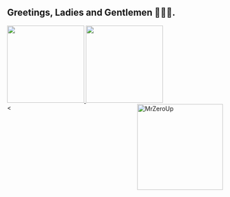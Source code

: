 ## Greetings, Ladies and Gentlemen 👨‍💻🌐.

<div>
  <a href="https://github.com/MrZeroUp">
  <img height="180em" src="https://github-readme-stats.vercel.app/api?username=MrZeroUp&theme=highcontrast&show_icons=true&include_all_commits=true&count_private=trueshow_icons=true">
  <a></a>
  <img height="180em" src="https://github-readme-stats.vercel.app/api/top-langs/?username=MrZeroUp&layout=compact&theme=highcontrast"> 

  <img width="200px" height="200px" align="right" alt="MrZeroUp"             src="https://media2.giphy.com/media/v1.Y2lkPTc5MGI3NjExM3M5dml2ZWRkbnV4MHlueDBtNjA2M3RjNXF6MnlvYnE5YzczYm15dyZlcD12MV9pbnRlcm5hbF9naWZfYnlfaWQmY3Q9Zw/2MsTpsglBOPKcMh7Aq/giphy.gif"> 
</div>

<div>
  <

  <a href ="www.linkedin.com/in/alisson-matheus-2020002a0" src="https://img.shields.io/badge/LinkedIn-0077B5?style=for-the-badge&logo=linkedin&logoColor=white">
</div>
